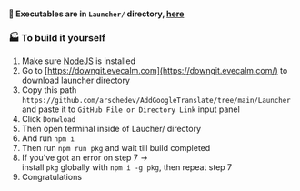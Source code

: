 #### 🚀 Executables are in `Launcher/` directory, [here](https://github.com/arschedev/AddGoogleTranslate/tree/main/Launcher/Launcher)
### 🏭 To build it yourself
1. Make sure [NodeJS](https://nodejs.org) is installed
2. Go to [https://downgit.evecalm.com](https://downgit.evecalm.com/) to download launcher directory
3. Copy this path `https://github.com/arschedev/AddGoogleTranslate/tree/main/Launcher`  
and paste it to `GitHub File or Directory Link` input panel
4. Click `Donwload`
5. Then open terminal inside of Laucher/ directory
6. And run `npm i`
7. Then run `npm run pkg` and wait till build completed
8. If you've got an error on step 7 ->  
install `pkg` globally with `npm i -g pkg`, then repeat step 7
10. Congratulations 
